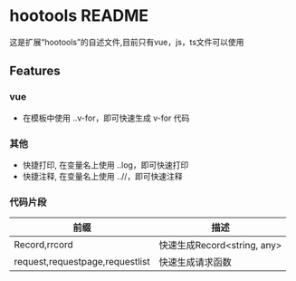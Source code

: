 # hootools README

这是扩展“hootools”的自述文件,目前只有vue，js，ts文件可以使用

## Features


### vue

- 在模板中使用 ..v-for，即可快速生成 v-for 代码

### 其他

- 快捷打印, 在变量名上使用 ..log，即可快速打印
- 快捷注释, 在变量名上使用 ..//，即可快速注释

### 代码片段

| 前缀 |   描述    |
| ---- | ---- |
|  Record,rrcord  | 快速生成Record<string, any> | 
|  request,requestpage,requestlist  | 快速生成请求函数 |

